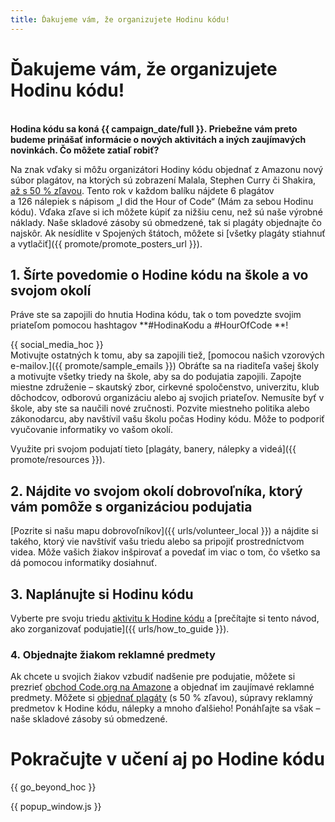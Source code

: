 ```yaml
---
title: Ďakujeme vám, že organizujete Hodinu kódu!
---
```


# Ďakujeme vám, že organizujete Hodinu kódu!

<br /> **Hodina kódu sa koná {{ campaign_date/full }}. Priebežne vám preto budeme prinášať informácie o nových aktivitách a iných zaujímavých novinkách. Čo môžete zatiaľ robiť?**

Na znak vďaky si môžu organizátori Hodiny kódu objednať z Amazonu nový súbor plagátov, na ktorých sú zobrazení Malala, Stephen Curry či Shakira, [až s 50 % zľavou](https://www.amazon.com/promocode/A3QAYNZUZTSSNQ). Tento rok v každom balíku nájdete 6 plagátov a 126 nálepiek s nápisom „I did the Hour of Code“ (Mám za sebou Hodinu kódu). Vďaka zľave si ich môžete kúpiť za nižšiu cenu, než sú naše výrobné náklady. Naše skladové zásoby sú obmedzené, tak si plagáty objednajte čo najskôr. Ak nesídlite v Spojených štátoch, môžete si [všetky plagáty stiahnuť a vytlačiť]({{ promote/promote_posters_url }}).

## 1. Šírte povedomie o Hodine kódu na škole a vo svojom okolí

Práve ste sa zapojili do hnutia Hodina kódu, tak o tom povedzte svojim priateľom pomocou hashtagov **#HodinaKodu a #HourOfCode **!

{{ social_media_hoc }} <br /> Motivujte ostatných k tomu, aby sa zapojili tiež, [pomocou našich vzorových e-mailov.]({{ promote/sample_emails }}) Obráťte sa na riaditeľa vašej školy a motivujte všetky triedy na škole, aby sa do podujatia zapojili. Zapojte miestne združenie – skautský zbor, cirkevné spoločenstvo, univerzitu, klub dôchodcov, odborovú organizáciu alebo aj svojich priateľov. Nemusíte byť v škole, aby ste sa naučili nové zručnosti. Pozvite miestneho politika alebo zákonodarcu, aby navštívil vašu školu počas Hodiny kódu. Môže to podporiť vyučovanie informatiky vo vašom okolí.

Využite pri svojom podujatí tieto [plagáty, banery, nálepky a videá]({{ promote/resources }}).

## 2. Nájdite vo svojom okolí dobrovoľníka, ktorý vám pomôže s organizáciou podujatia

[Pozrite si našu mapu dobrovoľníkov]({{ urls/volunteer_local }}) a nájdite si takého, ktorý vie navštíviť vašu triedu alebo sa pripojiť prostredníctvom videa. Môže vašich žiakov inšpirovať a povedať im viac o tom, čo všetko sa dá pomocou informatiky dosiahnuť.

## 3. Naplánujte si Hodinu kódu

Vyberte pre svoju triedu [aktivitu k Hodine kódu](https://hourofcode.com/learn) a [prečítajte si tento návod, ako zorganizovať podujatie]({{ urls/how_to_guide }}).

### 4. Objednajte žiakom reklamné predmety

Ak chcete u svojich žiakov vzbudiť nadšenie pre podujatie, môžete si prezrieť [obchod Code.org na Amazone](https://www.amazon.com/stores/page/8557B2A6-EBF2-4C9F-95C5-C3256FBA0220) a objednať im zaujímavé reklamné predmety. Môžete si [objednať plagáty](https://www.amazon.com/promocode/A3QAYNZUZTSSNQ) (s 50 % zľavou), súpravy reklamný predmetov k Hodine kódu, nálepky a mnoho ďalšieho! Ponáhľajte sa však – naše skladové zásoby sú obmedzené.

# Pokračujte v učení aj po Hodine kódu

{{ go_beyond_hoc }}

{{ popup_window.js }}
